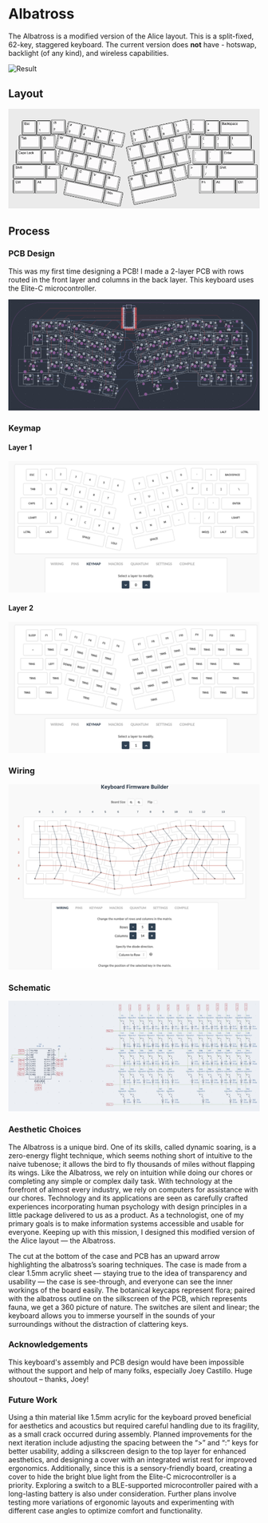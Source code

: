 # Albatross

The Albatross is a modified version of the Alice layout. This is a split-fixed, 62-key, staggered keyboard. The current version does **not** have - hotswap, backlight (of any kind), and wireless capabilities.

![Result](images/result.png)

## Layout

![Keyboard Layout](images/layout.png)

## Process

### PCB Design

This was my first time designing a PCB! I made a 2-layer PCB with rows routed in the front layer and columns in the back layer. This keyboard uses the Elite-C microcontroller.

![PCB Design](images/pcb.png)

### Keymap

#### Layer 1

![Keymap 1](images/keymap-1.png)

#### Layer 2

![Keymap 2](images/keymap-2.png)

### Wiring

![Wiring](images/wiring.png)

### Schematic

![Schematic](images/schematic.png)

### Aesthetic Choices

The Albatross is a unique bird. One of its skills, called dynamic soaring, is a zero-energy flight technique, which seems nothing short of intuitive to the naive tubenose; it allows the bird to fly thousands of miles without flapping its wings. Like the Albatross, we rely on intuition while doing our chores or completing any simple or complex daily task. With technology at the forefront of almost every industry, we rely on computers for assistance with our chores. Technology and its applications are seen as carefully crafted experiences incorporating human psychology with design principles in a little package delivered to us as a product. As a technologist, one of my primary goals is to make information systems accessible and usable for everyone. Keeping up with this mission, I designed this modified version of the Alice layout — the Albatross.

The cut at the bottom of the case and PCB has an upward arrow highlighting the albatross’s soaring techniques. The case is made from a clear 1.5mm acrylic sheet — staying true to the idea of transparency and usability — the case is see-through, and everyone can see the inner workings of the board easily. The botanical keycaps represent flora; paired with the albatross outline on the silkscreen of the PCB, which represents fauna, we get a 360 picture of nature. The switches are silent and linear; the keyboard allows you to immerse yourself in the sounds of your surroundings without the distraction of clattering keys.

### Acknowledgements

This keyboard's assembly and PCB design would have been impossible without the support and help of many folks, especially Joey Castillo. Huge shoutout – thanks, Joey!

### Future Work
Using a thin material like 1.5mm acrylic for the keyboard proved beneficial for aesthetics and acoustics but required careful handling due to its fragility, as a small crack occurred during assembly. Planned improvements for the next iteration include adjusting the spacing between the “>” and “:” keys for better usability, adding a silkscreen design to the top layer for enhanced aesthetics, and designing a cover with an integrated wrist rest for improved ergonomics. Additionally, since this is a sensory-friendly board, creating a cover to hide the bright blue light from the Elite-C microcontroller is a priority. Exploring a switch to a BLE-supported microcontroller paired with a long-lasting battery is also under consideration. Further plans involve testing more variations of ergonomic layouts and experimenting with different case angles to optimize comfort and functionality.
